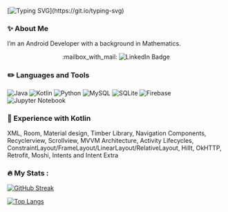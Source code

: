 

[![Typing SVG](https://readme-typing-svg.herokuapp.com?font=Courier+Prime&size=25&duration=7000&pause=50&color=463A8E&width=435&lines=Hey%2C+I'm+Gabriella!;Welcome+to+my+Github!)](https://git.io/typing-svg)

### :sparkles: About Me
I’m an Android Developer with a background in Mathematics. 

<div align="center">
  :mailbox_with_mail:  <img src="https://img.shields.io/badge/LinkedIn-blue?style=for-the-badge&logo=linkedin&logoColor=white" alt="LinkedIn Badge"/>
</div>

### :pencil2: Languages and Tools

![Java](https://img.shields.io/badge/java-%23ED8B00.svg?style=for-the-badge&logo=java&logoColor=white) 
![Kotlin](https://img.shields.io/badge/kotlin-%237F52FF.svg?style=for-the-badge&logo=kotlin&logoColor=white)
![Python](https://img.shields.io/badge/python-3670A0?style=for-the-badge&logo=python&logoColor=ffdd54) 
![MySQL](https://img.shields.io/badge/mysql-%2300f.svg?style=for-the-badge&logo=mysql&logoColor=white)
![SQLite](https://img.shields.io/badge/sqlite-%2307405e.svg?style=for-the-badge&logo=sqlite&logoColor=white)
![Firebase](https://img.shields.io/badge/Firebase-039BE5?style=for-the-badge&logo=Firebase&logoColor=white)
![Jupyter Notebook](https://img.shields.io/badge/jupyter-%23FA0F00.svg?style=for-the-badge&logo=jupyter&logoColor=white)

### :notebook: Experience with Kotlin
XML, Room, Material design, Timber Library, Navigation Components, Recyclerview, Scrollview, MVVM Architecture, Activity Lifecycles, 
ConstraintLayout/FrameLayout/LinearLayout/RelativeLayout, Hillt, OkHTTP, Retrofit, Moshi, Intents and Intent Extra

### :fire: My Stats :
[![GitHub Streak](http://github-readme-streak-stats.herokuapp.com?user=gvadam&theme=jolly)](https://git.io/streak-stats)


[![Top Langs](https://github-readme-stats.vercel.app/api/top-langs/?username=gvadam&exclude_repo=math10-intro-to-data-science&layout=compact&theme=jolly&langs_count=7)](https://github.com/gvadam/github-readme-stats)
